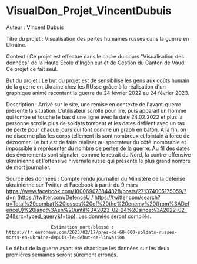# VisualDon_Projet_VincentDubuis

Auteur : Vincent Dubuis

Titre du projet : Visualisation des pertes humaines russes dans la guerre en Ukraine.

Context : Ce projet est effectué dans le cadre du cours "Visualisation des données" de la Haute École d'Ingénieur et de Gestion du Canton de Vaud. Ce projet ce fait seul.

But du projet : Le but du projet est de sensibilisé les gens aux coûts humain de la guerre en Ukraine chez les RUsse grâce à la réalisation d'un graphique animé racontant la guerre du 24 février 2022 au 24 février 2023.

Description : Arrivé sur le site, une remise en contexte de l'avant-guerre présente la situation. L'utilisateur scrolle pour lire, puis apparait un homme qui tombe et touche le bas d'une ligne avec la date 24.02.2022 et plus la personne scrolle plus de soldats tombent et les dates défilent avec un tas de perte pour chaque jours qui font comme un graph en bâton. À la fin, on ne discerne plus les corps tellement ils sont nombreux et lointain à force de dézoomer. Le but est de faire réaliser au spectateur du côté inombrable et impossible à représenter du nombre de pertes de la guerre. Au fil des dates des événements sont signaler, comme le retrait du Nord, la contre-offensive ukrainienne et l'offensive hivernale russe qui présente le plus grand nombre de mort journalier.

Source des données : Compte rendu journalier du Ministère de la défense ukrainienne sur Twitter et Facebook à partir du 9 mars https://www.facebook.com/100069073844828/posts/271374005175059/?d=n (https://twitter.com/DefenceU / https://twitter.com/search?q=Total%20combat%20losses%20of%20the%20enemy%20(from%3ADefenceU)%20lang%3Aen%20until%3A2023-02-24%20since%3A2022-02-24&src=typed_query&f=top). Les données seront compilés.

                     Estimation mort/blessé : https://fr.euronews.com/2023/02/17/pres-de-60-000-soldats-russes-morts-en-ukraine-depuis-le-debut-de-linvasion

Le début de la guerre ayant été chaotique les données sur les deux premières semaines seront sûrement erronés.
